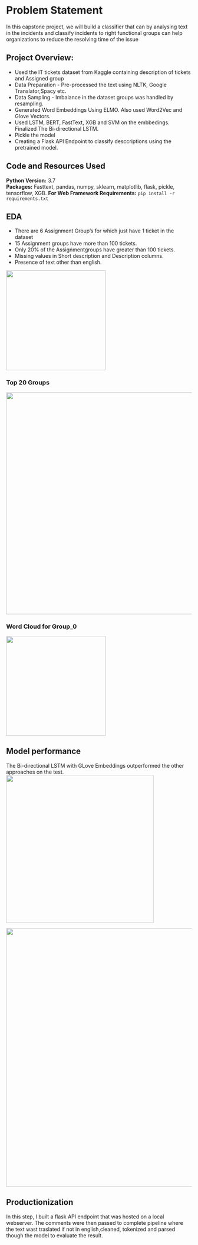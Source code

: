 # Problem Statement
In this capstone project, we will build a classifier that can by analysing text in the incidents and classify incidents to right functional groups can help organizations to 
reduce the resolving time of the issue 
 
## Project Overview: 
* Used the IT tickets dataset from Kaggle containing description of tickets and Assigned group
* Data Preparation - Pre-processed the text using NLTK, Google Translator,Spacy etc.
* Data Sampling - Imbalance in the dataset groups was handled by resampling.
* Generated Word Embeddings Using ELMO. Also used Word2Vec and Glove Vectors.
* Used LSTM, BERT, FastText, XGB and SVM on the embbedings. Finalized The Bi-directional LSTM.
* Pickle the model
* Creating a Flask API Endpoint to classify desccriptions using the pretrained model.

## Code and Resources Used 
**Python Version:** 3.7  
**Packages:** Fasttext, pandas, numpy, sklearn, matplotlib, flask, pickle, tensorflow, XGB. 
**For Web Framework Requirements:**  ```pip install -r requirements.txt```   


## EDA
* There are 6 Assignment Group’s for which just have 1 ticket in the dataset
* 15 Assignment groups have more than 100 tickets. 
* Only 20% of the Assignmentgroups have greater than 100 tickets.
* Missing values in Short description and Description columns.
* Presence of text other than english.
<img target="_blank" src="https://github.com/kalpesh22-21/IT_Ticket_Classification/blob/main/Pie%20chart.png" width=270>

### Top 20 Groups
<img target="_blank" src="https://github.com/kalpesh22-21/IT_Ticket_Classification/blob/main/Top%2020%20groups.png" width=600>

### Word Cloud for Group_0
<img target="_blank" src="https://github.com/kalpesh22-21/IT_Ticket_Classification/blob/main/Word%20Cloud%20for%20Group%200.png" width=270>


## Model performance
The Bi-directional LSTM with GLove Embeddings outperformed the other approaches on the test. 
<img target="_blank" src="https://github.com/kalpesh22-21/IT_Ticket_Classification/blob/main/Scores.png" width=400>

<img target="_blank" src="https://github.com/kalpesh22-21/IT_Ticket_Classification/blob/main/Comparison.png" width=700>


## Productionization 
In this step, I built a flask API endpoint that was hosted on a local webserver. The comments were then passed to complete pipeline where the text wast traslated if not in english,cleaned, tokenized and parsed though the model to evaluate the result. 

